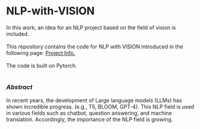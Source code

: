 # NLP-with-VISION

In this work, an idea for an NLP project based on the field of vision is included.
<br><br>
This repository contains the code for NLP with VISION introduced in the following page:
[Project Info.](https://www.notion.so/NLP-with-VISION-c1617cac8c4147908c8b12062e9c705f?pvs=4)
<br><br>
The code is built on Pytorch.
<br>
# 
### ***Abstract***

In recent years, the development of Large language models (LLMs) has shown incredible progress.
(e.g., T5, BLOOM, GPT-4). This NLP field is used in various fields such as chatbot, question answering, and machine translation. Accordingly, the importance of the NLP field is growing.

